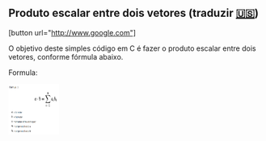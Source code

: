                                                          
## Produto escalar entre dois vetores  (traduzir [🇺🇸](https://github.com/charlyBraga/product-to-scale-between-two-arrays/blob/main/README.md))
[button url="http://www.google.com"]

O objetivo deste simples código em C é fazer o produto escalar entre dois vetores, conforme fórmula abaixo.


Formula:

<img src="https://github.com/charlyBraga/product-to-scale-between-two-arrays/blob/main/formula_product_scale.png?raw=true" alt="MarineGEO circle logo" style="height: 100px; width:100px;"/>


